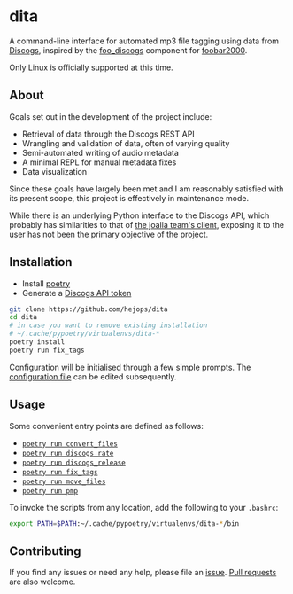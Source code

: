 # dita

A command-line interface for automated mp3 file tagging using data from
[Discogs](http://www.discogs.com/), inspired by the
[foo_discogs](https://bitbucket.org/zoomorph/foo_discogs/src/master/) component
for [foobar2000](http://www.foobar2000.org/).

Only Linux is officially supported at this time.

## About

Goals set out in the development of the project include:

- Retrieval of data through the Discogs REST API
- Wrangling and validation of data, often of varying quality
- Semi-automated writing of audio metadata
- A minimal REPL for manual metadata fixes
- Data visualization

Since these goals have largely been met and I am reasonably satisfied with its
present scope, this project is effectively in maintenance mode.

While there is an underlying Python interface to the Discogs API, which
probably has similarities to that of [the joalla team's
client](https://github.com/joalla/discogs_client), exposing it to the user has
not been the primary objective of the project.

## Installation

- Install [poetry](https://python-poetry.org/docs/#installation)
- Generate a [Discogs API token](https://www.discogs.com/settings/developers)

```sh
git clone https://github.com/hejops/dita
cd dita
# in case you want to remove existing installation
# ~/.cache/pypoetry/virtualenvs/dita-*
poetry install
poetry run fix_tags
```

Configuration will be initialised through a few simple prompts. The
[configuration file](./dita/config) can be edited subsequently.

## Usage

Some convenient entry points are defined as follows:

- [`poetry run convert_files`](./dita/file/convert.py)
- [`poetry run discogs_rate`](./dita/discogs/rate.py)
- [`poetry run discogs_release`](./dita/discogs/release.py)
- [`poetry run fix_tags`](./dita/tag/fix.py)
- [`poetry run move_files`](./dita/file/mover.py)
- [`poetry run pmp`](./dita/play/pmp.py)

To invoke the scripts from any location, add the following to your `.bashrc`:

```sh
export PATH=$PATH:~/.cache/pypoetry/virtualenvs/dita-*/bin
```

## Contributing

If you find any issues or need any help, please file an
[issue](https://github.com/hejops/dita/issues). [Pull
requests](https://github.com/hejops/dita/pulls) are also welcome.
